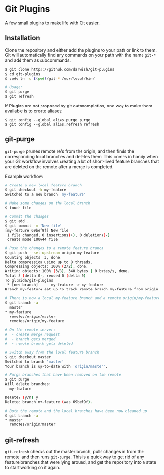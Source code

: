 # Git Plugins

A few small plugins to make life with Git easier.

## Installation

Clone the repository and either add the plugins to your path or link to them.
Git will automatically find any commands on your path with the name `git-*` and add them as subcommands.

```bash
$ git clone https://github.com/darwish/git-plugins
$ cd git-plugins
$ sudo ln -s $(pwd)/git-* /usr/local/bin/

# Usage:
$ git purge
$ git refresh
```

If Plugins are not proposed by git autocompletion, one way to make them available is to create aliases:

```
$ git config --global alias.purge purge
$ git config --global alias.refresh refresh
```

## git-purge

`git-purge` prunes remote refs from the origin, and then finds the corresponding local branches and deletes them.
This comes in handy when your Git workflow involves creating a lot of short-lived feature branches that are deleted on the remote after a merge is completed.

Example workflow:

```bash
# Create a new local feature branch
$ git checkout -b my-feature
Switched to a new branch 'my-feature'

# Make some changes on the local branch
$ touch file

# Commit the changes
$ git add .
$ git commit -m "New file"
[my-feature 69bef9f] New file
 1 file changed, 0 insertions(+), 0 deletions(-)
 create mode 100644 file

# Push the changes to a remote feature branch
$ git push --set-upstream origin my-feature
Counting objects: 3, done.
Delta compression using up to 8 threads.
Compressing objects: 100% (2/2), done.
Writing objects: 100% (3/3), 340 bytes | 0 bytes/s, done.
Total 3 (delta 0), reused 0 (delta 0)
To gl:mida/git-plugins
 * [new branch]      my-feature -> my-feature
Branch my-feature set up to track remote branch my-feature from origin.

# There is now a local my-feature branch and a remote origin/my-feature branch
$ git branch -a
  master
* my-feature
  remotes/origin/master
  remotes/origin/my-feature

# On the remote server:
#  - create merge request
#  - branch gets merged
#  - remote branch gets deleted

# Switch away from the local feature branch
$ git checkout master
Switched to branch 'master'
Your branch is up-to-date with 'origin/master'.

# Purge branches that have been removed on the remote
$ git purge
Will delete branches:
  my-feature

Delete? (y/n) y
Deleted branch my-feature (was 69bef9f).

# Both the remote and the local branches have been now cleaned up
$ git branch -a
* master
  remotes/origin/master
```

## git-refresh

`git-refresh` checks out the master branch, pulls changes in from the remote, and then runs `git-purge`.
This is a quick way to get rid of any feature branches that were lying around, and get the repository into a state to start working on it again.
